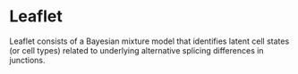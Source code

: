 Leaflet
==============================

Leaflet consists of a Bayesian mixture model that identifies latent cell states (or cell types) related to underlying alternative splicing differences in junctions. 
